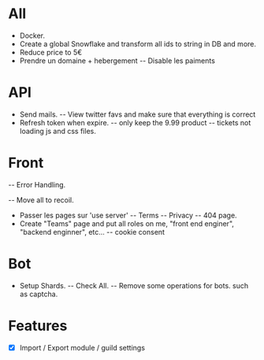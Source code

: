 # All

- Docker.
- Create a global Snowflake and transform all ids to string in DB and more.
- Reduce price to 5€
- Prendre un domaine + hebergement
  -- Disable les paiments

# API

- Send mails.
  -- View twitter favs and make sure that everything is correct
- Refresh token when expire.
  -- only keep the 9.99 product
  -- tickets not loading js and css files.

# Front

-- Error Handling.

-- Move all to recoil.

- Passer les pages sur 'use server'
  -- Terms
  -- Privacy
  -- 404 page.
- Create "Teams" page and put all roles on me, "front end enginer", "backend enginner", etc...
  -- cookie consent

# Bot

- Setup Shards.
  -- Check All.
  -- Remove some operations for bots. such as captcha.

# Features

- [x] Import / Export module / guild settings
